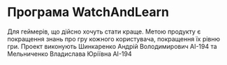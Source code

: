 # Програма WatchAndLearn #
Для геймерів, що дійсно хочуть стати краще.
Метою продукту є покращення знань про гру кожного користувача, покращення їх рівню гри.
Проект виконують Шинкаренко Андрій Володимирович АІ-194 та Мельниченко Владислава Юріївна АІ-194
